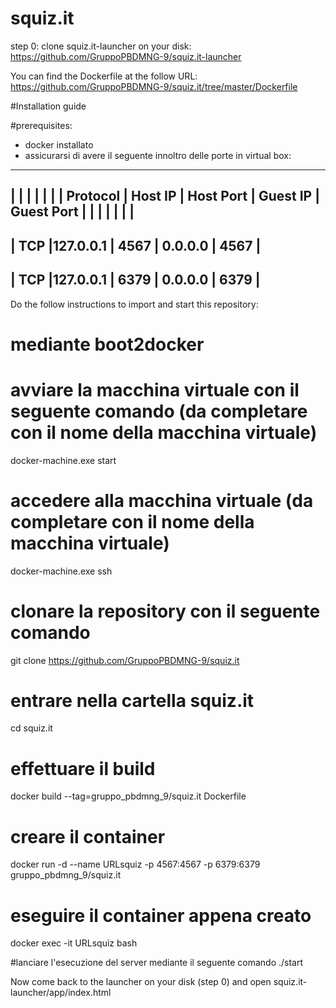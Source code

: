 # squiz.it
step 0: clone squiz.it-launcher on your disk: https://github.com/GruppoPBDMNG-9/squiz.it-launcher

You can find the Dockerfile at the follow URL: https://github.com/GruppoPBDMNG-9/squiz.it/tree/master/Dockerfile

#Installation guide

#prerequisites:
- docker installato
- assicurarsi di avere il seguente innoltro delle porte in virtual box:
-----------------------------------------------------------
|	    |          |           |          |            |
|  Protocol | Host IP  | Host Port | Guest IP | Guest Port |
|	    |          |           |          |            |
-----------------------------------------------------------
|   TCP     |127.0.0.1 |    4567   | 0.0.0.0  |    4567    |
-----------------------------------------------------------
|   TCP     |127.0.0.1 |    6379   | 0.0.0.0  |    6379    |
-----------------------------------------------------------


Do the follow instructions to import and start this repository:

# mediante boot2docker

# avviare la macchina virtuale con il seguente comando (da completare con il nome della macchina virtuale)
docker-machine.exe start

# accedere alla macchina virtuale (da completare con il nome della macchina virtuale)
docker-machine.exe ssh 

# clonare la repository con il seguente comando
git clone https://github.com/GruppoPBDMNG-9/squiz.it

# entrare nella cartella squiz.it
cd squiz.it

# effettuare il build 
docker build --tag=gruppo_pbdmng_9/squiz.it Dockerfile

# creare il container 
docker run -d --name URLsquiz -p 4567:4567 -p 6379:6379 gruppo_pbdmng_9/squiz.it

# eseguire il container appena creato 
docker exec -it URLsquiz bash

#lanciare l'esecuzione del server mediante il seguente comando
./start
 
Now come back to the launcher on your disk (step 0) and open squiz.it-launcher/app/index.html
